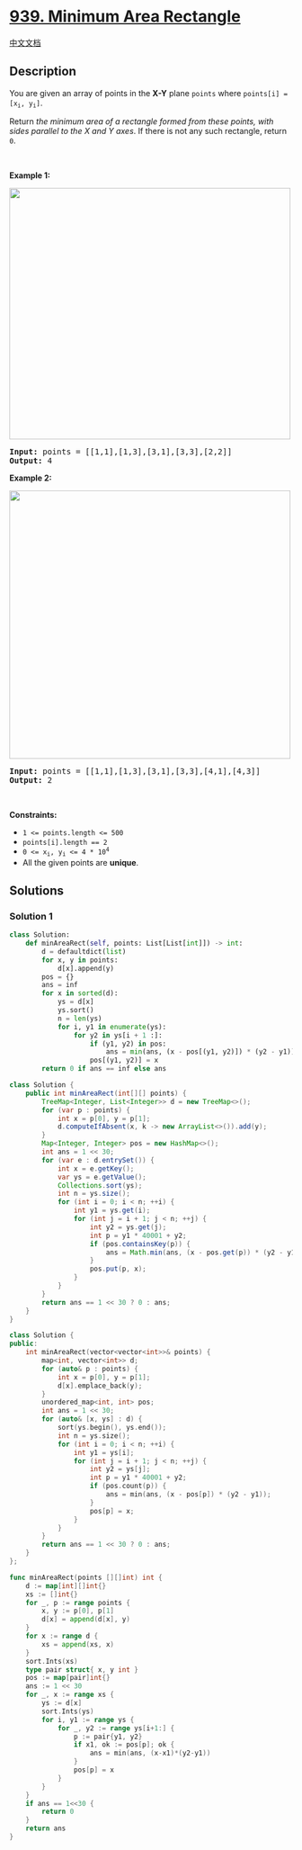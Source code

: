 # [939. Minimum Area Rectangle](https://leetcode.com/problems/minimum-area-rectangle)

[中文文档](/solution/0900-0999/0939.Minimum%20Area%20Rectangle/README.md)

<!-- tags:Geometry,Array,Hash Table,Math,Sorting -->

<!-- difficulty:Medium -->

## Description

<p>You are given an array of points in the <strong>X-Y</strong> plane <code>points</code> where <code>points[i] = [x<sub>i</sub>, y<sub>i</sub>]</code>.</p>

<p>Return <em>the minimum area of a rectangle formed from these points, with sides parallel to the X and Y axes</em>. If there is not any such rectangle, return <code>0</code>.</p>

<p>&nbsp;</p>
<p><strong class="example">Example 1:</strong></p>
<img alt="" src="https://fastly.jsdelivr.net/gh/doocs/leetcode@main/solution/0900-0999/0939.Minimum%20Area%20Rectangle/images/rec1.jpg" style="width: 500px; height: 447px;" />
<pre>
<strong>Input:</strong> points = [[1,1],[1,3],[3,1],[3,3],[2,2]]
<strong>Output:</strong> 4
</pre>

<p><strong class="example">Example 2:</strong></p>
<img alt="" src="https://fastly.jsdelivr.net/gh/doocs/leetcode@main/solution/0900-0999/0939.Minimum%20Area%20Rectangle/images/rec2.jpg" style="width: 500px; height: 477px;" />
<pre>
<strong>Input:</strong> points = [[1,1],[1,3],[3,1],[3,3],[4,1],[4,3]]
<strong>Output:</strong> 2
</pre>

<p>&nbsp;</p>
<p><strong>Constraints:</strong></p>

<ul>
	<li><code>1 &lt;= points.length &lt;= 500</code></li>
	<li><code>points[i].length == 2</code></li>
	<li><code>0 &lt;= x<sub>i</sub>, y<sub>i</sub> &lt;= 4 * 10<sup>4</sup></code></li>
	<li>All the given points are <strong>unique</strong>.</li>
</ul>

## Solutions

### Solution 1

<!-- tabs:start -->

```python
class Solution:
    def minAreaRect(self, points: List[List[int]]) -> int:
        d = defaultdict(list)
        for x, y in points:
            d[x].append(y)
        pos = {}
        ans = inf
        for x in sorted(d):
            ys = d[x]
            ys.sort()
            n = len(ys)
            for i, y1 in enumerate(ys):
                for y2 in ys[i + 1 :]:
                    if (y1, y2) in pos:
                        ans = min(ans, (x - pos[(y1, y2)]) * (y2 - y1))
                    pos[(y1, y2)] = x
        return 0 if ans == inf else ans
```

```java
class Solution {
    public int minAreaRect(int[][] points) {
        TreeMap<Integer, List<Integer>> d = new TreeMap<>();
        for (var p : points) {
            int x = p[0], y = p[1];
            d.computeIfAbsent(x, k -> new ArrayList<>()).add(y);
        }
        Map<Integer, Integer> pos = new HashMap<>();
        int ans = 1 << 30;
        for (var e : d.entrySet()) {
            int x = e.getKey();
            var ys = e.getValue();
            Collections.sort(ys);
            int n = ys.size();
            for (int i = 0; i < n; ++i) {
                int y1 = ys.get(i);
                for (int j = i + 1; j < n; ++j) {
                    int y2 = ys.get(j);
                    int p = y1 * 40001 + y2;
                    if (pos.containsKey(p)) {
                        ans = Math.min(ans, (x - pos.get(p)) * (y2 - y1));
                    }
                    pos.put(p, x);
                }
            }
        }
        return ans == 1 << 30 ? 0 : ans;
    }
}
```

```cpp
class Solution {
public:
    int minAreaRect(vector<vector<int>>& points) {
        map<int, vector<int>> d;
        for (auto& p : points) {
            int x = p[0], y = p[1];
            d[x].emplace_back(y);
        }
        unordered_map<int, int> pos;
        int ans = 1 << 30;
        for (auto& [x, ys] : d) {
            sort(ys.begin(), ys.end());
            int n = ys.size();
            for (int i = 0; i < n; ++i) {
                int y1 = ys[i];
                for (int j = i + 1; j < n; ++j) {
                    int y2 = ys[j];
                    int p = y1 * 40001 + y2;
                    if (pos.count(p)) {
                        ans = min(ans, (x - pos[p]) * (y2 - y1));
                    }
                    pos[p] = x;
                }
            }
        }
        return ans == 1 << 30 ? 0 : ans;
    }
};
```

```go
func minAreaRect(points [][]int) int {
	d := map[int][]int{}
	xs := []int{}
	for _, p := range points {
		x, y := p[0], p[1]
		d[x] = append(d[x], y)
	}
	for x := range d {
		xs = append(xs, x)
	}
	sort.Ints(xs)
	type pair struct{ x, y int }
	pos := map[pair]int{}
	ans := 1 << 30
	for _, x := range xs {
		ys := d[x]
		sort.Ints(ys)
		for i, y1 := range ys {
			for _, y2 := range ys[i+1:] {
				p := pair{y1, y2}
				if x1, ok := pos[p]; ok {
					ans = min(ans, (x-x1)*(y2-y1))
				}
				pos[p] = x
			}
		}
	}
	if ans == 1<<30 {
		return 0
	}
	return ans
}
```

<!-- tabs:end -->

<!-- end -->
